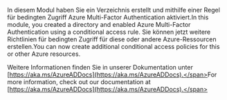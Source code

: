 <span data-ttu-id="c5b09-101">In diesem Modul haben Sie ein Verzeichnis erstellt und mithilfe einer Regel für bedingten Zugriff Azure Multi-Factor Authentication aktiviert.</span><span class="sxs-lookup"><span data-stu-id="c5b09-101">In this module, you created a directory and enabled Azure Multi-Factor Authentication using a conditional access rule.</span></span> <span data-ttu-id="c5b09-102">Sie können jetzt weitere Richtlinien für bedingten Zugriff für diese oder andere Azure-Ressourcen erstellen.</span><span class="sxs-lookup"><span data-stu-id="c5b09-102">You can now create additional conditional access policies for this or other Azure resources.</span></span>

<span data-ttu-id="c5b09-103">Weitere Informationen finden Sie in unserer Dokumentation unter [https://aka.ms/AzureADDocs](https://aka.ms/AzureADDocs).</span><span class="sxs-lookup"><span data-stu-id="c5b09-103">For more information, check out our documentation at [https://aka.ms/AzureADDocs](https://aka.ms/AzureADDocs).</span></span>
